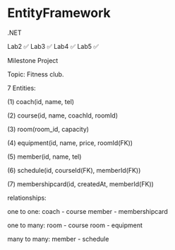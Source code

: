 # EntityFramework
.NET

Lab2 ✅
Lab3 ✅
Lab4 ✅
Lab5 ✅



Milestone Project

Topic: Fitness club. 

7 Entities:

  (1) coach(id, name, tel)
  
  (2) course(id, name, coachId, roomId)
  
  (3) room(room_id, capacity)
  
  (4) equipment(id, name, price, roomId(FK))
  
  (5) member(id, name, tel)
  
  (6) schedule(id, courseId(FK), memberId(FK))
  
  (7) membershipcard(id, createdAt, memberId(FK)) 
 
 relationships:
 
   one to one:
    coach - course
    member - membershipcard

   one to many:
    room - course
    room - equipment

   many to many:
    member - schedule
